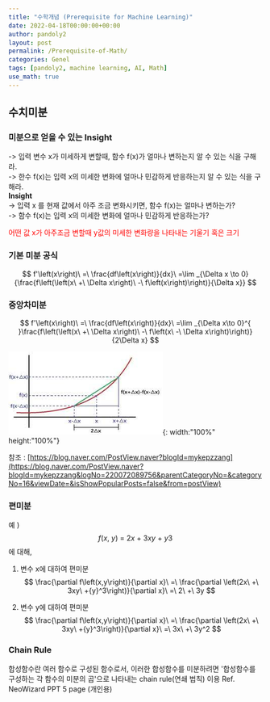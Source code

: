 ```yaml
---
title: "수학개념 (Prerequisite for Machine Learning)"
date: 2022-04-18T00:00:00+00:00
author: pandoly2
layout: post
permalink: /Prerequisite-of-Math/
categories: Genel
tags: [pandoly2, machine learning, AI, Math]
use_math: true
---
```


## 수치미분   

### 미분으로 얻을 수 있는 Insight
 -> 입력 변수 x가 미세하게 변할때, 함수 f(x)가 얼마나 변하는지 알 수 있는 식을 구해라.   
 -> 한수 f(x)는 입력 x의 미세한 변화에 얼마나 민감하게 반응하는지 알 수 있는 식을 구해라.        
**Insight**   
 -> 입력 x 를 현재 값에서 아주 조금 변화시키면, 함수 f(x)는 얼마나 변하는가?   
 -> 함수 f(x)는 입력 x의 미세한 변화에 얼마나 민감하게 반응하는가?   

<font color=red> 어떤 값 x가 아주조금 변할때 y값의 미세한 변화량을 나타내는 기울기 혹은 크기 </font>

### 기본 미분 공식
$$
f'\left(x\right)\ =\ \frac{df\left(x\right)}{dx}\ =\lim _{\Delta x \to 0}{\frac{f\left(\left(x\ +\ \Delta x\right)\ -\ f\left(x\right)\right)}{\Delta x}}
$$
   
### 중앙차미분
$$
f'\left(x\right)\ =\ \frac{df\left(x\right)}{dx}\ =\lim _{\Delta x\to 0}^{ }\frac{f\left(\left(x\ +\ \Delta x\right)\ -\ f\left(x\ -\ \Delta x\right)\right)}{2\Delta x}
$$

![Numerical_Differentiation](/assets/images/blog_images/NumericalDifferentiation/Numerical_Differentiation.jpg "Numerical Differentiation"){: width:"100%" height:"100%"}




참조 : [https://blog.naver.com/PostView.naver?blogId=mykepzzang](https://blog.naver.com/PostView.naver?blogId=mykepzzang&logNo=220072089756&parentCategoryNo=&categoryNo=16&viewDate=&isShowPopularPosts=false&from=postView)

### 편미분

예 ) $$ f\left(x,\ y\right)\ =\ 2x\ +\ 3xy\ +\ y3 $$ 에 대해,

1. 변수 x에 대하여 편미분   
$$
\frac{\partial f\left(x,y\right)}{\partial x}\ =\ \frac{\partial \left(2x\ +\ 3xy\ +{y}^3\right)}{\partial x}\ =\ 2\ +\ 3y
$$

2. 변수 y에 대하여 편미분   
$$
\frac{\partial f\left(x,y\right)}{\partial x}\ =\ \frac{\partial \left(2x\ +\ 3xy\ +{y}^3\right)}{\partial x}\ =\ 3x\ +\ 3y^2
$$
   
### Chain Rule
합성함수란 여러 함수로 구성된 함수로서, 이러한 합성함수를 미분하려면 '합성함수를 구성하는 각 함수의 미분의 곱'으로 나타내는 chain rule(연쇄 법칙) 이용
Ref. NeoWizard PPT 5 page (개인용)


